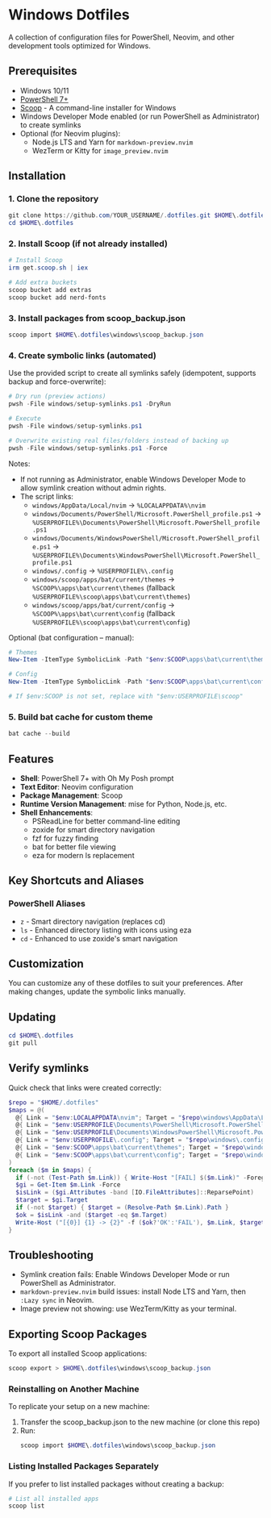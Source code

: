 # Windows Dotfiles

A collection of configuration files for PowerShell, Neovim, and other development tools optimized for Windows.

## Prerequisites

- Windows 10/11
- [PowerShell 7+](https://github.com/PowerShell/PowerShell)
- [Scoop](https://scoop.sh) - A command-line installer for Windows
- Windows Developer Mode enabled (or run PowerShell as Administrator) to create symlinks
- Optional (for Neovim plugins):
  - Node.js LTS and Yarn for `markdown-preview.nvim`
  - WezTerm or Kitty for `image_preview.nvim`

## Installation

### 1. Clone the repository

```powershell
git clone https://github.com/YOUR_USERNAME/.dotfiles.git $HOME\.dotfiles
cd $HOME\.dotfiles
```

### 2. Install Scoop (if not already installed)

```powershell
# Install Scoop
irm get.scoop.sh | iex

# Add extra buckets
scoop bucket add extras
scoop bucket add nerd-fonts
```

### 3. Install packages from scoop_backup.json

```powershell
scoop import $HOME\.dotfiles\windows\scoop_backup.json
```

### 4. Create symbolic links (automated)

Use the provided script to create all symlinks safely (idempotent, supports backup and force-overwrite):

```powershell
# Dry run (preview actions)
pwsh -File windows/setup-symlinks.ps1 -DryRun

# Execute
pwsh -File windows/setup-symlinks.ps1

# Overwrite existing real files/folders instead of backing up
pwsh -File windows/setup-symlinks.ps1 -Force
```

Notes:
- If not running as Administrator, enable Windows Developer Mode to allow symlink creation without admin rights.
- The script links:
  - `windows/AppData/Local/nvim` → `%LOCALAPPDATA%\nvim`
  - `windows/Documents/PowerShell/Microsoft.PowerShell_profile.ps1` → `%USERPROFILE%\Documents\PowerShell\Microsoft.PowerShell_profile.ps1`
  - `windows/Documents/WindowsPowerShell/Microsoft.PowerShell_profile.ps1` → `%USERPROFILE%\Documents\WindowsPowerShell\Microsoft.PowerShell_profile.ps1`
  - `windows/.config` → `%USERPROFILE%\.config`
  - `windows/scoop/apps/bat/current/themes` → `%SCOOP%\apps\bat\current\themes` (fallback `%USERPROFILE%\scoop\apps\bat\current\themes`)
  - `windows/scoop/apps/bat/current/config` → `%SCOOP%\apps\bat\current\config` (fallback `%USERPROFILE%\scoop\apps\bat\current\config`)

Optional (bat configuration – manual):

```powershell
# Themes
New-Item -ItemType SymbolicLink -Path "$env:SCOOP\apps\bat\current\themes" -Target "$HOME\.dotfiles\windows\scoop\apps\bat\current\themes" -Force

# Config
New-Item -ItemType SymbolicLink -Path "$env:SCOOP\apps\bat\current\config" -Target "$HOME\.dotfiles\windows\scoop\apps\bat\current\config" -Force

# If $env:SCOOP is not set, replace with "$env:USERPROFILE\scoop"
```

### 5. Build bat cache for custom theme

```powershell
bat cache --build
```

## Features

- **Shell**: PowerShell 7+ with Oh My Posh prompt
- **Text Editor**: Neovim configuration
- **Package Management**: Scoop
- **Runtime Version Management**: mise for Python, Node.js, etc.
- **Shell Enhancements**:
  - PSReadLine for better command-line editing
  - zoxide for smart directory navigation
  - fzf for fuzzy finding
  - bat for better file viewing
  - eza for modern ls replacement

## Key Shortcuts and Aliases

### PowerShell Aliases

- `z` - Smart directory navigation (replaces cd)
- `ls` - Enhanced directory listing with icons using eza
- `cd` - Enhanced to use zoxide's smart navigation

## Customization

You can customize any of these dotfiles to suit your preferences. After making changes, update the symbolic links manually.

## Updating

```powershell
cd $HOME\.dotfiles
git pull
```

## Verify symlinks

Quick check that links were created correctly:

```powershell
$repo = "$HOME/.dotfiles"
$maps = @(
  @{ Link = "$env:LOCALAPPDATA\nvim"; Target = "$repo\windows\AppData\Local\nvim" },
  @{ Link = "$env:USERPROFILE\Documents\PowerShell\Microsoft.PowerShell_profile.ps1"; Target = "$repo\windows\Documents\PowerShell\Microsoft.PowerShell_profile.ps1" },
  @{ Link = "$env:USERPROFILE\Documents\WindowsPowerShell\Microsoft.PowerShell_profile.ps1"; Target = "$repo\windows\Documents\WindowsPowerShell\Microsoft.PowerShell_profile.ps1" },
  @{ Link = "$env:USERPROFILE\.config"; Target = "$repo\windows\.config" },
  @{ Link = "$env:SCOOP\apps\bat\current\themes"; Target = "$repo\windows\scoop\apps\bat\current\themes" },
  @{ Link = "$env:SCOOP\apps\bat\current\config"; Target = "$repo\windows\scoop\apps\bat\current\config" }
)
foreach ($m in $maps) {
  if (-not (Test-Path $m.Link)) { Write-Host "[FAIL] $($m.Link)" -ForegroundColor Red; continue }
  $gi = Get-Item $m.Link -Force
  $isLink = ($gi.Attributes -band [IO.FileAttributes]::ReparsePoint)
  $target = $gi.Target
  if (-not $target) { $target = (Resolve-Path $m.Link).Path }
  $ok = $isLink -and ($target -eq $m.Target)
  Write-Host ("[{0}] {1} -> {2}" -f ($ok?'OK':'FAIL'), $m.Link, $target) -ForegroundColor ($ok?'Green':'Yellow')
}
```

## Troubleshooting

- Symlink creation fails: Enable Windows Developer Mode or run PowerShell as Administrator.
- `markdown-preview.nvim` build issues: install Node LTS and Yarn, then `:Lazy sync` in Neovim.
- Image preview not showing: use WezTerm/Kitty as your terminal.

## Exporting Scoop Packages

To export all installed Scoop applications:

```powershell
scoop export > $HOME\.dotfiles\windows\scoop_backup.json
```

### Reinstalling on Another Machine

To replicate your setup on a new machine:

1. Transfer the scoop_backup.json to the new machine (or clone this repo)
2. Run:
   ```powershell
   scoop import $HOME\.dotfiles\windows\scoop_backup.json
   ```

### Listing Installed Packages Separately

If you prefer to list installed packages without creating a backup:

```powershell
# List all installed apps
scoop list
``` 